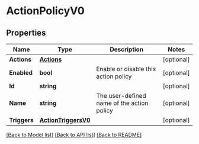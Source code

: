 # ActionPolicyV0

## Properties

Name | Type | Description | Notes
------------ | ------------- | ------------- | -------------
**Actions** | [**Actions**](Actions.md) |  | [optional] 
**Enabled** | **bool** | Enable or disable this action policy | [optional] 
**Id** | **string** |  | [optional] 
**Name** | **string** | The user-defined name of the action policy | [optional] 
**Triggers** | [**ActionTriggersV0**](ActionTriggersV0.md) |  | [optional] 

[[Back to Model list]](../README.md#documentation-for-models) [[Back to API list]](../README.md#documentation-for-api-endpoints) [[Back to README]](../README.md)


